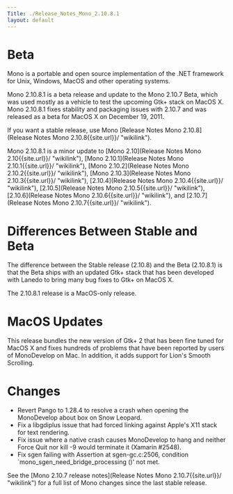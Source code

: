 ```yaml
---
Title: ./Release_Notes_Mono_2.10.8.1
layout: default
---
```


Beta
====

Mono is a portable and open source implementation of the .NET framework
for Unix, Windows, MacOS and other operating systems.

Mono 2.10.8.1 is a beta release and update to the Mono 2.10.7 Beta,
which was used mostly as a vehicle to test the upcoming Gtk+ stack on
MacOS X. Mono 2.10.8.1 fixes stability and packaging issues with 2.10.7
and was released as a beta for MacOS X on December 19, 2011.

If you want a stable release, use Mono [Release Notes Mono
2.10.8](Release Notes Mono 2.10.8{{site.url}}/ "wikilink").

Mono 2.10.8.1 is a minor update to [Mono
2.10](Release Notes Mono 2.10{{site.url}}/ "wikilink"), [Mono
2.10.1](Release Notes Mono 2.10.1{{site.url}}/ "wikilink"), [Mono
2.10.2](Release Notes Mono 2.10.2{{site.url}}/ "wikilink"), [Mono
2.10.3](Release Notes Mono 2.10.3{{site.url}}/ "wikilink"),
[2.10.4](Release Notes Mono 2.10.4{{site.url}}/ "wikilink"),
[2.10.5](Release Notes Mono 2.10.5{{site.url}}/ "wikilink"),
[2.10.6](Release Notes Mono 2.10.6{{site.url}}/ "wikilink"), and
[2.10.7](Release Notes Mono 2.10.7{{site.url}}/ "wikilink").

Differences Between Stable and Beta
===================================

The difference between the Stable release (2.10.8) and the Beta
(2.10.8.1) is that the Beta ships with an updated Gtk+ stack that has
been developed with Lanedo to bring many bug fixes to Gtk+ on MacOS X.

The 2.10.8.1 release is a MacOS-only release.

MacOS Updates
=============

This release bundles the new version of Gtk+ 2 that has been fine tuned
for MacOS X and fixes hundreds of problems that have been reported by
users of MonoDevelop on Mac. In addition, it adds support for Lion's
Smooth Scrolling.

Changes
=======

-   Revert Pango to 1.28.4 to resolve a crash when opening the
    MonoDevelop about box on Snow Leopard.
-   Fix a libgdiplus issue that had forced linking against Apple's X11
    stack for text rendering.
-   Fix issue where a native crash causes MonoDevelop to hang and
    neither Force Quit nor kill -9 would terminate it (Xamarin \#2548).
-   Fix sgen failing with Assertion at sgen-gc.c:2506, condition
    \`mono\_sgen\_need\_bridge\_processing ()' not met.

See the [Mono 2.10.7 release
notes](Release Notes Mono 2.10.7{{site.url}}/ "wikilink") for a full list of Mono
changes since the last stable release.
